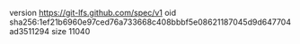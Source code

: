 version https://git-lfs.github.com/spec/v1
oid sha256:1ef21b6960e97ced76a733668c408bbbf5e08621187045d9d647704ad3511294
size 11040
